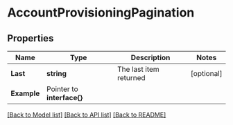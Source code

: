 # AccountProvisioningPagination

## Properties

Name | Type | Description | Notes
------------ | ------------- | ------------- | -------------
**Last** | **string** | The last item returned |[optional] 
**Example** | Pointer to **interface{}** |  |

[[Back to Model list]](../README.md#documentation-for-models) [[Back to API list]](../README.md#documentation-for-api-endpoints) [[Back to README]](../README.md)


